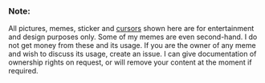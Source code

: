 ### Note:
All pictures, memes, sticker and [cursors](https://www.rw-designer.com/cursor-set/pixel-cur) shown here are for entertainment and design purposes only. Some of my memes are even second-hand. I do not get money from these and its usage. If you are the owner of any meme and wish to discuss its usage, create an issue. I can give documentation of ownership rights on request, or will remove your content at the moment if required.
